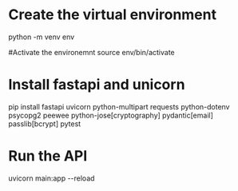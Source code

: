 # Create the virtual environment
python -m venv env

#Activate the environemnt
source env/bin/activate

# Install fastapi and unicorn
pip install fastapi uvicorn python-multipart requests python-dotenv psycopg2 peewee python-jose[cryptography] pydantic[email] passlib[bcrypt] pytest

# Run the API
uvicorn main:app --reload

